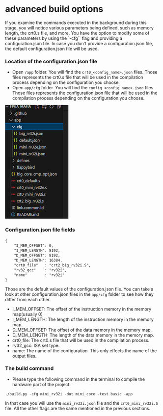 # advanced build options
If you examine the commands executed in the background during this stage, you will notice various parameters being defined, such as memory length, the crt0.s file, and more. You have the option to modify some of these parameters by using the `-cfg`` flag and providing a configuration.json file.
In case you don't provide a configuration.json file, the default configuration.json file will be used.

### Location of the configuration.json file
- Open `/app` folder. You will find the `crt0_<config_name>.json` files. Those files represents the crt0.s file that will be used in the compilation process depending on the configuration you choose.
- Open `app/cfg` folder. You will find the `config_<config_name>.json` files. Those files represents the configuration.json file that will be used in the compilation process depending on the configuration you choose.

![app_folder.png](/snapshots/app_folder.png)

### Configuration.json file fields
```
{
    "I_MEM_OFFSET": 0,
    "I_MEM_LENGTH": 8192,
    "D_MEM_OFFSET": 8192,
    "D_MEM_LENGTH": 16384,
    "crt0_file"   : "crt2_big_rv32i.S",
    "rv32_gcc"    : "rv32i",
    "name"        : "rv32i"
}
```

Those are the default values of the configuration.json file. You can take a look at other configuration.json files in the `app/cfg` folder to see how they differ from each other.

- I_MEM_OFFSET: The offset of the instruction memory in the memory map(usually 0)
- I_MEM_LENGTH: The length of the instruction memory in the memory map.
- D_MEM_OFFSET: The offset of the data memory in the memory map.
- D_MEM_LENGTH: The length of the data memory in the memory map.
- crt0_file: The crt0.s file that will be used in the compilation process.
- rv32_gcc: ISA set type.
- name: The name of the configuration. This only effects the name of the output files.

### The build command
- Please type the following command in the terminal to compile the hardware part of the project:
```
./build.py -cfg mini_rv32i -dut mini_core -test basic -app 
```
 In that case you will use the `mini_rv32i.json` file and the `crt0_mini_rv32i.S` file. All the other flags are the same mentioned in the previous sections.